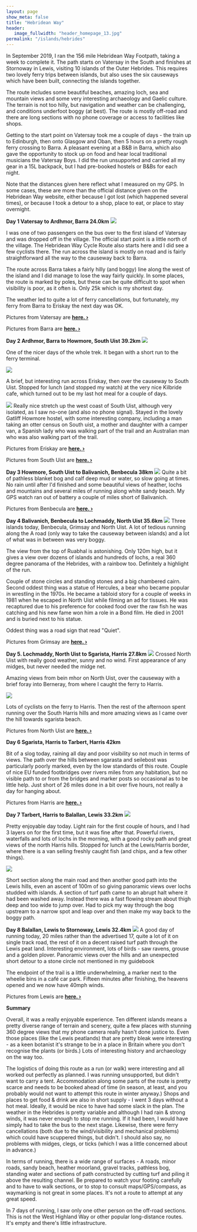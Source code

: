 ```yaml
---
layout: page
show_meta: false
title: "Hebridean Way"
header:
   image_fullwidth: "header_homepage_13.jpg"
permalink: "/islands/hebrides"
---
```

In September 2019, I ran the 156 mile Hebridean Way Footpath, taking a week to complete it. The path starts on Vatersay in the South and finishes at Stornoway in Lewis, visiting 10 islands of the Outer Hebrides. This requires two lovely ferry trips between islands, but also uses the six causeways which have been built, connecting the islands together.

The route includes some beautiful beaches, amazing loch, sea and mountain views and some very interesting archaeology and Gaelic culture. The terrain is not too hilly, but navigation and weather can be challenging, and conditions underfoot boggy (at best). The route is mostly off-road and there are long sections with no phone coverage or access to facilities like shops.

Getting to the start point on Vatersay took me a couple of days - the train up to Edinburgh, then onto Glasgow and Oban, then 5 hours on a pretty rough ferry crossing to Barra. A pleasant evening at a B&B in Barra, which also gave the opportunity to stock up on food and hear local traditional musicians the Vatersay Boys.
I did the run unsupported and carried all my gear in a 15L backpack, but I had pre-booked hostels or B&Bs for each night.

Note that the distances given here reflect what I measured on my GPS. In some cases, these are more than the official distance given on the Hebridean Way website, either because I got lost (which happened several times), or because I took a detour to a shop, place to eat, or place to stay overnight.

**Day 1 Vatersay to Ardhmor, Barra 24.0km**
<img src="{{ site.urlimg }}HebridesDay1.png">

I was one of two passengers on the bus over to the first island of Vatersay and was dropped off in the village. The official start point is a little north of the village. The Hebridean Way Cycle Route also starts here and I did see a few cyclists there. The run across the island is mostly on road and is fairly straightforward all the way to the causeway back to Barra.

The route across Barra takes a fairly hilly (and boggy) line along the west of the island and I did manage to lose the way fairly quickly. In some places, the route is marked by poles, but these can be quite difficult to spot when visibility is poor, as it often is. Only 25k which is my shortest day.

The weather led to quite a lot of ferry cancellations, but fortunately, my ferry from Barra to Eriskay the next day was OK. 

Pictures from Vatersay are **<a href="{{ site.url }}{{ site.baseurl }}/islands/vatersay">here. ›</a>**

Pictures from Barra are **<a href="{{ site.url }}{{ site.baseurl }}/islands/barra">here. ›</a>**

**Day 2 Ardhmor, Barra to Howmore, South Uist 39.2km**
<img src="{{ site.urlimg }}HebridesDay2a.png">

One of the nicer days of the whole trek. It began with a short run to the ferry terminal. 

<img src="{{ site.urlimg }}HebridesDay2b.png">

A brief, but interesting run across Eriskay, then over the causeway to South Uist. Stopped for lunch (and stopped my watch) at the very nice Kilbride cafe, which turned out to be my last hot meal for a couple of days.

<img src="{{ site.urlimg }}HebridesDay2c.png">
Really nice stretch up the west coast of South Uist, although very isolated, as I saw no-one (and also no phone signal).
Stayed in the lovely Gatliff Howmore hostel, with some interesting company, including a man taking an otter census on South uist, a mother and daughter with a camper van, a Spanish lady who was walking part of the trail and an Australian man who was also walking part of the trail. 

Pictures from Eriskay are **<a href="{{ site.url }}{{ site.baseurl }}/islands/eriskay">here. ›</a>**

Pictures from South Uist are **<a href="{{ site.url }}{{ site.baseurl }}/islands/southuist">here. ›</a>**

**Day 3 Howmore, South Uist to Balivanich, Benbecula 38km**
<img src="{{ site.urlimg }}HebridesDay3.png">
Quite a bit of pathless blanket bog and calf deep mud or water, so slow going at times. No rain until after I'd finished and some beautiful views of heather, lochs and mountains and several miles of running along white sandy beach. My GPS watch ran out of battery a couple of miles short of Balivanich.

Pictures from Benbecula are **<a href="{{ site.url }}{{ site.baseurl }}/islands/benbecula">here. ›</a>**

**Day 4 Balivanich, Benbecula to Lochmaddy, North Uist 35.6km**
<img src="{{ site.urlimg }}HebridesDay4.png">
Three islands today, Benbecula, Grimsay and North Uist. A lot of tedious running along the A road (only way to take the causeway between islands) and a lot of what was in between was very boggy.

The view from the top of Ruabhal is astonishing. Only 120m high, but it gives a view over dozens of islands and hundreds of lochs, a real 360 degree panorama of the Hebrides, with a rainbow too. Definitely a highlight of the run.

Couple of stone circles and standing stones and a big chambered cairn. Second oddest thing was a statue of Hercules, a bear who became popular in wrestling in the 1970s. He became a tabloid story for a couple of weeks in 1981 when he escaped in North Uist while filming an ad for tissues. He was recaptured due to his preference for cooked food over the raw fish he was catching and his new fame won him a role in a Bond film. He died in 2001 and is buried next to his statue.

Oddest thing was a road sign that read "Quiet".

Pictures from Grimsay are **<a href="{{ site.url }}{{ site.baseurl }}/islands/grimsay">here. ›</a>**

**Day 5. Lochmaddy, North Uist to Sgarista, Harris 27.8km**
<img src="{{ site.urlimg }}HebridesDay5a.png">
Crossed North Uist with really good weather, sunny and no wind. First appearance of any midges, but never needed the midge net.

Amazing views from bein mhor on North Uist, over the causeway with a brief foray into Berneray, from where I caught the ferry to Harris. 

<img src="{{ site.urlimg }}HebridesDay5b.png">

Lots of cyclists on the ferry to Harris. Then the rest of the afternoon spent running over the South Harris hills and more amazing views as I came over the hill towards sgarista beach.

Pictures from North Uist are **<a href="{{ site.url }}{{ site.baseurl }}/islands/northuist">here. ›</a>**

**Day 6 Sgarista, Harris to Tarbert, Harris 42km**

Bit of a slog today, raining all day and poor visibility so not much in terms of views. The path over the hills between sgarasta and seilebost was particularly poorly marked, even by the low standards of this route. Couple of nice EU funded footbridges over rivers miles from any habitation, but no visible path to or from the bridges and marker posts so occasional as to be little help. Just short of 26 miles done in a bit over five hours, not really a day for hanging about.

Pictures from Harris are **<a href="{{ site.url }}{{ site.baseurl }}/islands/harris">here. ›</a>**

**Day 7 Tarbert, Harris to Balallan, Lewis 33.2km**
<img src="{{ site.urlimg }}HebridesDay7a.png">

Pretty enjoyable day today. Light rain for the first couple of hours, and I had 3 layers on for the first time, but it was fine after that. Powerful rivers, waterfalls and lots of lochs in the morning, with a good rocky path and great views of the north Harris hills. Stopped for lunch at the Lewis/Harris border, where there is a van selling freshly caught fish (and chips, and a few other things).

<img src="{{ site.urlimg }}HebridesDay7b.png">

Short section along the main road and then another good path into the Lewis hills, even an ascent of 100m of so giving panoramic views over lochs studded with islands. A section of turf path came to an abrupt halt where it had been washed away. Instead there was a fast flowing stream about thigh deep and too wide to jump over. Had to pick my way through the bog upstream to a narrow spot and leap over and then make my way back to the boggy path.

**Day 8 Balallan, Lewis to Stornoway, Lewis 32.4km**
<img src="{{ site.urlimg }}HebridesDay8.png">
A good day of running today, 20 miles rather than the advertised 17, quite a lot of it on single track road, the rest of it on a decent raised turf path through the Lewis peat land. Interesting environment, lots of birds - saw ravens, grouse and a golden plover. Panoramic views over the hills and an unexpected short detour to a stone circle not mentioned in my guidebook

The endpoint of the trail is a little underwhelming, a marker next to the wheelie bins in a café car park. Fifteen minutes after finishing, the heavens opened and we now have 40mph winds.

Pictures from Lewis are **<a href="{{ site.url }}{{ site.baseurl }}/islands/lewis">here. ›</a>**

**Summary**

Overall, it was a really enjoyable experience. Ten different islands means a pretty diverse range of terrain and scenery, quite a few places with stunning 360 degree views that my phone camera really hasn't done justice to. Even those places (like the Lewis peatlands) that are pretty bleak were interesting - as a keen botanist it's strange to be in a place in Britain where you don't recognise the plants (or birds.) Lots of interesting history and archaeology on the way too.

The logistics of doing this route as a run (or walk) were interesting and all worked out perfectly as planned. I was running unsupported, but didn't want to carry a tent. Accommodation along some parts of the route is pretty scarce and needs to be booked ahead of time (in season, at least, and you probably would not want to attempt this route in winter anyway.) Shops and places to get food & drink are also in short supply - I went 3 days without a hot meal. Ideally, it would be nice to have had some slack in the plan. The weather in the Hebrides is pretty variable and although I had rain & strong winds, it was never enough to stop me running. If it had been, I would have simply had to take the bus to the next stage. Likewise, there were ferry cancellations (both due to the wind/visibility and mechanical problems) which could have scuppered things, but didn't. I should also say, no problems with midges, clegs, or ticks (which I was a little concerned about in advance.)

In terms of running, there is a wide range of surfaces - A roads, minor roads, sandy beach, heather moorland, gravel tracks, pathless bog, standing water and sections of path constructed by cutting turf and piling it above the resulting channel. Be prepared to watch your footing carefully and to have to walk sections, or to stop to consult maps/GPS/compass, as waymarking is not great in some places. It's not a route to attempt at any great speed.

In 7 days of running, I saw only one other person on the off-road sections. This is not the West Highland Way or other popular long-distance routes. It's empty and there's little infrastructure. 
